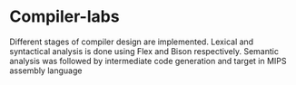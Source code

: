 # Compiler-labs
Different stages of compiler design are implemented. Lexical and syntactical analysis is done using Flex and Bison respectively. Semantic analysis was followed by intermediate code generation and target in MIPS assembly language
